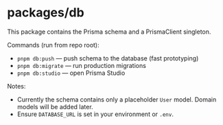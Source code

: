 # packages/db

This package contains the Prisma schema and a PrismaClient singleton.

Commands (run from repo root):

- `pnpm db:push` — push schema to the database (fast prototyping)
- `pnpm db:migrate` — run production migrations
- `pnpm db:studio` — open Prisma Studio

Notes:
- Currently the schema contains only a placeholder `User` model. Domain models will be added later.
- Ensure `DATABASE_URL` is set in your environment or `.env`.
